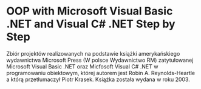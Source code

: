 # OOP with Microsoft Visual Basic .NET and Visual C# .NET Step by Step

Zbiór projektów realizowanych na podstawie książki amerykańskiego wydawnictwa Microsoft Press (W polsce Wydawnictwo RM) zatytułowanej Microsoft Visual Basic .NET oraz Micfosoft Visual C# .NET w programowaniu obiektowym, której autorem jest Robin A. Reynolds-Heartle a którą przetłumaczył Piotr Krasek. Książka została wydana w roku 2003.
